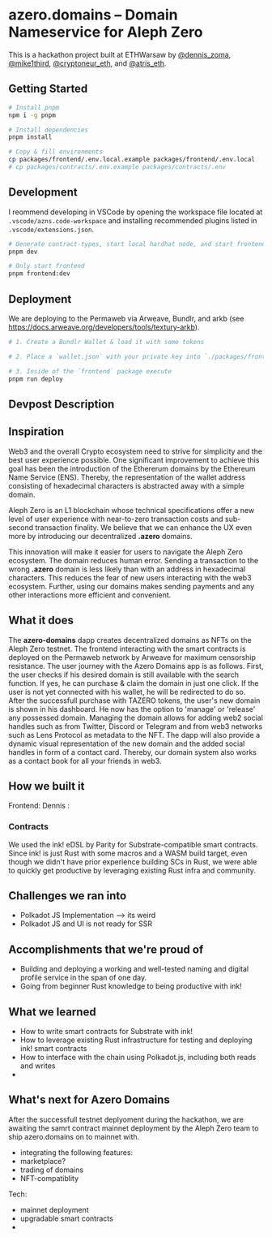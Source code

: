 # azero.domains – Domain Nameservice for Aleph Zero

This is a hackathon project built at ETHWarsaw by [@dennis_zoma](https://twitter.com/dennis_zoma), [@mike1third](https://twitter.com/mike1third), [@cryptoneur_eth](https://twitter.com/cryptoneur_eth), and [@atris_eth](https://twitter.com/atris_eth).

## Getting Started

```bash
# Install pnpm
npm i -g pnpm

# Install dependencies
pnpm install

# Copy & fill environments
cp packages/frontend/.env.local.example packages/frontend/.env.local
# cp packages/contracts/.env.example packages/contracts/.env
```

## Development

I reommend developing in VSCode by opening the workspace file located at `.vscode/azns.code-workspace` and installing recommended plugins listed in `.vscode/extensions.json`.

```bash
# Generate contract-types, start local hardhat node, and start frontend with turborepo
pnpm dev

# Only start frontend
pnpm frontend:dev
```

## Deployment

We are deploying to the Permaweb via Arweave, Bundlr, and arkb (see https://docs.arweave.org/developers/tools/textury-arkb).

```bash
# 1. Create a Bundlr Wallet & load it with some tokens

# 2. Place a `wallet.json` with your private key into `./packages/frontend/`

# 3. Inside of the `frontend` package execute
pnpm run deploy
```






## Devpost Description 

## Inspiration

Web3 and the overall Crypto ecosystem need to strive for simplicity and the best user experience possible. One significant improvement to achieve this goal has been the introduction of the Ethererum domains by the Ethereum Name Service (ENS). Thereby, the representation of the wallet address consisting of hexadecimal characters is abstracted away with a simple domain. 

Aleph Zero is an L1 blockchain whose technical specifications offer a new level of user experience with near-to-zero transaction costs and sub-second transaction finality. We believe that we can enhance the UX even more by introducing our decentralized **.azero** domains. 

This innovation will make it easier for users to navigate the Aleph Zero ecosystem. The domain reduces human error. Sending a transaction to the wrong **.azero** domain is less likely than with an address in hexadecimal characters. This reduces the fear of new users interacting with the web3 ecosystem. Further, using our domains makes sending payments and any other interactions more efficient and convenient. 

## What it does

The **azero-domains** dapp creates decentralized domains as NFTs on the Aleph Zero testnet. The frontend interacting with the smart contracts is deployed on the Permaweb network by Arweave for maximum censorship resistance. The user journey with the Azero Domains app is as follows. First, the user checks if his desired domain is still available with the search function. If yes, he can purchase & claim the domain in just one click. If the user is not yet connected with his wallet, he will be redirected to do so. After the successfull purchase with TAZERO tokens, the user's new domain is shown in his dashboard. He now has the option to 'manage' or 'release' any possessed domain. Managing the domain allows for adding web2 social handles such as from Twitter, Discord or Telegram and from web3 networks such as Lens Protocol as metadata to the NFT. The dapp will also provide a dynamic visual representation of the new domain and the added social handles in form of a contact card. Thereby, our domain system also works as a contact book for all your friends in web3. 


## How we built it

Frontend: 
Dennis :

### Contracts
We used the ink! eDSL by Parity for Substrate-compatible smart contracts. Since ink! is just Rust with some macros and a WASM build target, even though we didn't have prior experience building SCs in Rust, we were able to quickly get productive by leveraging existing Rust infra and community.

## Challenges we ran into
- Polkadot JS Implementation --> its weird
- Polkadot JS and UI is not ready for SSR

## Accomplishments that we're proud of
- Building and deploying a working and well-tested naming and digital profile service in the span of one day.
- Going from beginner Rust knowledge to being productive with ink!


## What we learned
- How to write smart contracts for Substrate with ink!
- How to leverage existing Rust infrastructure for testing and deploying ink! smart contracts
- How to interface with the chain using Polkadot.js, including both reads and writes
- 

## What's next for Azero Domains

After the successfull testnet deplyoment during the hackathon, we are awaiting the samrt contract mainnet deployment by the Aleph Zero team to ship azero.domains on to mainnet with. 

- integrating the following features:
- marketplace?
- trading of domains
- NFT-compatiblity 

Tech:
- mainnet deployment
- upgradable smart contracts
- 
